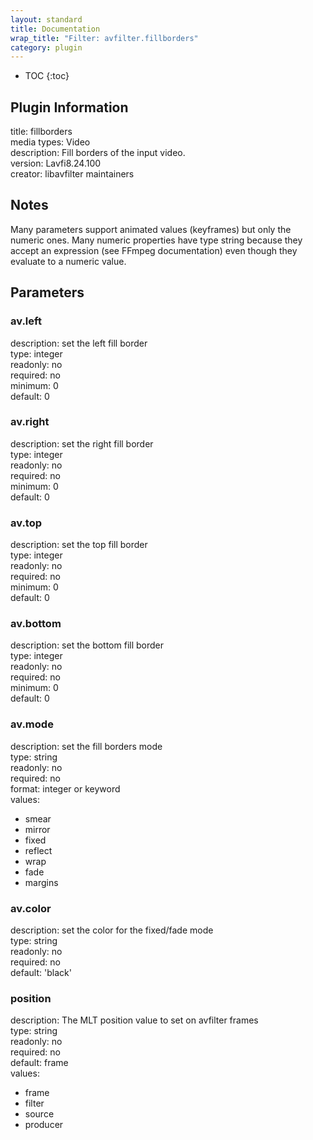 ```yaml
---
layout: standard
title: Documentation
wrap_title: "Filter: avfilter.fillborders"
category: plugin
---
```

* TOC
{:toc}

## Plugin Information

title: fillborders  
media types:
Video  
description: Fill borders of the input video.  
version: Lavfi8.24.100  
creator: libavfilter maintainers  

## Notes

Many parameters support animated values (keyframes) but only the numeric ones. Many numeric properties have type string because they accept an expression (see FFmpeg documentation) even though they evaluate to a numeric value.

## Parameters

### av.left

  
description:
set the left fill border  
type: integer  
readonly: no  
required: no  
minimum: 0  
default: 0  

### av.right

  
description:
set the right fill border  
type: integer  
readonly: no  
required: no  
minimum: 0  
default: 0  

### av.top

  
description:
set the top fill border  
type: integer  
readonly: no  
required: no  
minimum: 0  
default: 0  

### av.bottom

  
description:
set the bottom fill border  
type: integer  
readonly: no  
required: no  
minimum: 0  
default: 0  

### av.mode

  
description:
set the fill borders mode  
type: string  
readonly: no  
required: no  
format: integer or keyword  
values:  

* smear
* mirror
* fixed
* reflect
* wrap
* fade
* margins

### av.color

  
description:
set the color for the fixed/fade mode  
type: string  
readonly: no  
required: no  
default: 'black'  

### position

  
description:
The MLT position value to set on avfilter frames  
type: string  
readonly: no  
required: no  
default: frame  
values:  

* frame
* filter
* source
* producer

